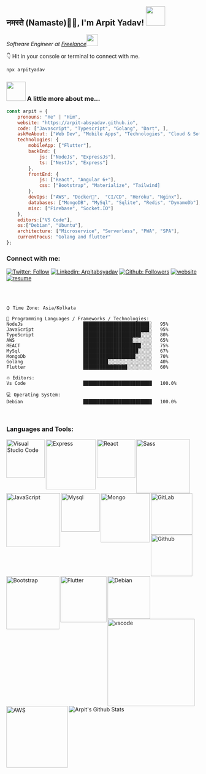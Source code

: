 <h2>नमस्ते (Namaste)🙏🏻, I'm Arpit Yadav!   <img src="https://media.giphy.com/media/12oufCB0MyZ1Go/giphy.gif" width="50"></h2>

<!-- <img align='right' src="https://media.giphy.com/media/M9gbBd9nbDrOTu1Mqx/giphy.gif" width="230"> -->
<p><em>Software Engineer at <a href="http://arpit-absyadav.github.io">Freelance</a><img src="https://media.giphy.com/media/WUlplcMpOCEmTGBtBW/giphy.gif" width="30">
</em></p>


👇 Hit in your console or terminal to connect with me.

```bash
npx arpityadav
```

### <img src="https://media.giphy.com/media/VgCDAzcKvsR6OM0uWg/giphy.gif" width="50"> A little more about me...

```javascript
const arpit = {
    pronouns: "He" | "Him",
    website: "https://arpit-absyadav.github.io",
    code: ["Javascript", "Typescript", "Golang", "Dart", ],
    askMeAbout: ["Web Dev", "Mobile Apps", "Technologies", "Cloud & Software Architecture",],
    technologies: {
        mobileApp: ["Flutter"],
        backEnd: {
            js: ["NodeJs", "ExpressJs"],
            ts: ["NestJs", "Express"]
        },
        frontEnd: {
            js: ["React", "Angular 6+"],
            css: ["Bootstrap", "Materialize", "Tailwind]
        },
        devOps: ["AWS", "Docker🐳",  "CI/CD", "Heroku", "Nginx"],
        databases: ["MongoDB", "MySql", "Sqlite", "Redis", "DynamoDb"],
        misc: ["Firebase", "Socket.IO"]
    },
    editors:["VS Code"],
    os:["Debian", "Ubuntu"],
    architecture: ["Microservice", "Serverless", "PWA", "SPA"],
    currentFocus: "Golang and flutter"
};
```
### Connect with me:



[![Twitter: Follow](https://img.shields.io/badge/-@arpitabsyadav-blue?style=for-the-badge&logo=Twitter&logoColor=white&link=https://www.twitter.com/arpitabsyadav/)](https://www.twitter.com/arpitabsyadav/)
[![Linkedin: Arpitabsyadav](https://img.shields.io/badge/-arpitabsyadav-blue?style=for-the-badge&logo=Linkedin&logoColor=white&link=https://www.linkedin.com/in/arpitabsyadav/)](https://www.linkedin.com/in/arpitabsyadav/)
[![Github: Followers](https://img.shields.io/badge/-arpit_abs_yadav-blue?style=for-the-badge&logo=Github&logoColor=white&link=https://github.com/arpit-absyadav/)](https://github.com/arpit-absyadav/)
[![website](https://img.shields.io/badge/Website-46a2f1.svg?&style=for-the-badge&logo=Google-Chrome&logoColor=white&link=https://arpit-absyadav.github.io//)](https://arpit-absyadav.github.io//)
[![resume](https://img.shields.io/badge/Download_Resume-46a2f1.svg?&style=for-the-badge&logo=Google-Chrome&logoColor=white&link=https://github.com/arpit-absyadav/resume/raw/master/Arpit%20Yadav.pdf/)](https://github.com/arpit-absyadav/resume/raw/master/Arpit%20Yadav.pdf/)

<br />
<br />



```text
⌚︎ Time Zone: Asia/Kolkata

💬 Programming Languages / Frameworks / Technologies:
NodeJs                      ████████████████████████░   95%
JavaScript                  ████████████████████████░   95%
TypeScript                  █████████████████████░░░░   80%
AWS                         ██████████████████░░░░░░░   65%
REACT                       █████████████████████░░░░   75%
MySql                       ████████████████████░░░░░   67%
MongoDb                     ███████████████████░░░░░░   70%
Golang                      █████████░░░░░░░░░░░░░░░░   40%
Flutter                     ████████████████░░░░░░░░░   60%

🔥 Editors:
Vs Code                     █████████████████████████   100.0%

💻 Operating System:
Debian                      █████████████████████████   100.0%

```
<br />

### Languages and Tools:

<img align="left" alt="Visual Studio Code" width="100px" src="https://img.shields.io/badge/Node.js-339933?style=for-the-badge&logo=nodedotjs&logoColor=white" />
<img align="left" alt="Express" width="130px" src="https://img.shields.io/badge/Express.js-000000?style=for-the-badge&logo=express&logoColor=white" />
<img align="left" alt="React" width="100px" src="https://img.shields.io/badge/React-20232A?style=for-the-badge&logo=react&logoColor=61DAFB" />
<img align="left" alt="Sass" width="140px" src="https://img.shields.io/badge/JavaScript-323330?style=for-the-badge&logo=javascript&logoColor=F7DF1E" />
<img align="left" alt="JavaScript" width="140px" src="https://img.shields.io/badge/TypeScript-007ACC?style=for-the-badge&logo=typescript&logoColor=white" />

<br/>
<br/>
<img align="left" alt="Mysql" width="100px" src="https://img.shields.io/badge/MySQL-005C84?style=for-the-badge&logo=mysql&logoColor=white" />
<img align="left" alt="Mongo" width="128px" src="https://img.shields.io/badge/MongoDB-4EA94B?style=for-the-badge&logo=mongodb&logoColor=white" />
<img align="left" alt="GitLab" width="108px" src="https://img.shields.io/badge/GitLab-330F63?style=for-the-badge&logo=gitlab&logoColor=white" />
<img align="left" alt="Github" width="108px" src="https://img.shields.io/badge/GitHub-100000?style=for-the-badge&logo=github&logoColor=white" />
<img align="left" alt="Bootstrap" width="138px" src="https://img.shields.io/badge/Bootstrap-563D7C?style=for-the-badge&logo=bootstrap&logoColor=white" />

<br/>
<br/>
<section>
<img align="left" alt="Flutter" width="120px" src="https://img.shields.io/badge/Flutter-02569B?style=for-the-badge&logo=flutter&logoColor=white" />
<img align="left" alt="Debian" width="111px" src="https://img.shields.io/badge/Debian-A81D33?style=for-the-badge&logo=debian&logoColor=white" />
<img align="left" alt="vscode" width="227px" src="https://img.shields.io/badge/Visual_Studio_Code-0078D4?style=for-the-badge&logo=visual%20studio%20code&logoColor=white" />
<img align="left" alt="AWS" width="160px" src="https://img.shields.io/badge/Amazon_AWS-FF9900?style=for-the-badge&logo=amazonaws&logoColor=white" />
</section>
<br />
<br />

<img align="left" alt="Arpit's Github Stats" src="https://github-readme-stats.vercel.app/api?username=arpit-absyadav&show_icons=true&hide_border=true" />

[website]: https://arpit.absyadav.github.io
[twitter]: https://twitter.com/arpit.absyadv
[linkedin]: https://linkedin.com/in/arpit.absyadav

<br/>




